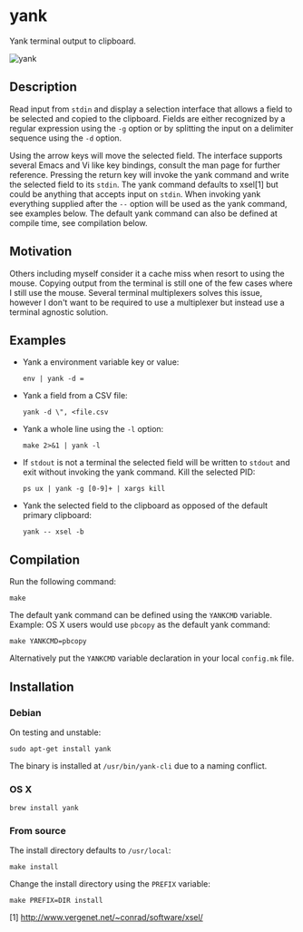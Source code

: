 yank
====

Yank terminal output to clipboard.

![yank](https://raw.githubusercontent.com/mptre/yank/gh-pages/screencast.gif)

Description
-----------

Read input from `stdin` and display a selection interface that allows a field to
be selected and copied to the clipboard. Fields are either recognized by a
regular expression using the `-g` option or by splitting the input on a
delimiter sequence using the `-d` option.

Using the arrow keys will move the selected field. The interface supports
several Emacs and Vi like key bindings, consult the man page for further
reference. Pressing the return key will invoke the yank command and write the
selected field to its `stdin`. The yank command defaults to xsel[1] but could be
anything that accepts input on `stdin`. When invoking yank everything supplied
after the `--` option will be used as the yank command, see examples below. The
default yank command can also be defined at compile time, see compilation below.

Motivation
----------

Others including myself consider it a cache miss when resort to using the mouse.
Copying output from the terminal is still one of the few cases where I still use
the mouse. Several terminal multiplexers solves this issue, however I don't want
to be required to use a multiplexer but instead use a terminal agnostic
solution.

Examples
--------

  - Yank a environment variable key or value:

    ```
    env | yank -d =
    ```

  - Yank a field from a CSV file:

    ```
    yank -d \", <file.csv
    ```

  - Yank a whole line using the `-l` option:

    ```
    make 2>&1 | yank -l
    ```

  - If `stdout` is not a terminal the selected field will be written to `stdout`
    and exit without invoking the yank command. Kill the selected PID:

    ```
    ps ux | yank -g [0-9]+ | xargs kill
    ```

  - Yank the selected field to the clipboard as opposed of the default primary
    clipboard:

    ```
    yank -- xsel -b
    ```

Compilation
-----------

Run the following command:

  ```
  make
  ```

The default yank command can be defined using the `YANKCMD` variable. Example:
OS X users would use `pbcopy` as the default yank command:

  ```
  make YANKCMD=pbcopy
  ```

Alternatively put the `YANKCMD` variable declaration in your local `config.mk`
file.

Installation
------------

### Debian

On testing and unstable:

  ```
  sudo apt-get install yank
  ```

The binary is installed at `/usr/bin/yank-cli` due to a naming conflict.

### OS X

  ```
  brew install yank
  ```

### From source

The install directory defaults to `/usr/local`:

  ```
  make install
  ```

Change the install directory using the `PREFIX` variable:

  ```
  make PREFIX=DIR install
  ```

[1] http://www.vergenet.net/~conrad/software/xsel/
